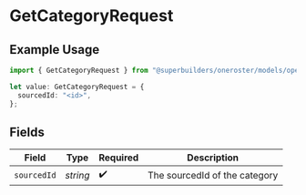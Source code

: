 # GetCategoryRequest

## Example Usage

```typescript
import { GetCategoryRequest } from "@superbuilders/oneroster/models/operations";

let value: GetCategoryRequest = {
  sourcedId: "<id>",
};
```

## Fields

| Field                         | Type                          | Required                      | Description                   |
| ----------------------------- | ----------------------------- | ----------------------------- | ----------------------------- |
| `sourcedId`                   | *string*                      | :heavy_check_mark:            | The sourcedId of the category |